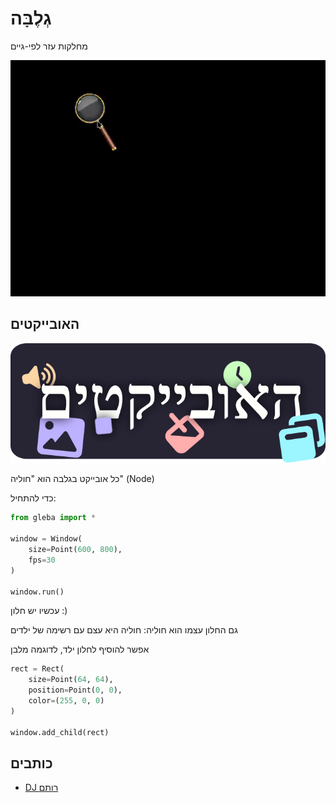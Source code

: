 # גְלֶבָּה

מחלקות עזר לפי-גיים

![גיף מוזר](https://github.com/Rotlug/Gleba/blob/master/weird.gif?raw=true)

## האובייקטים
![](https://raw.githubusercontent.com/Rotlug/Gleba/master/objects.png)


כל אובייקט בגלבה הוא "חוליה" (Node)

כדי להתחיל:
```python
from gleba import *

window = Window(
    size=Point(600, 800),
    fps=30
)

window.run()
```
עכשיו יש חלון :)

גם החלון עצמו הוא חוליה: חוליה היא עצם עם רשימה של ילדים

אפשר להוסיף לחלון ילד, לדוגמה מלבן
```python
rect = Rect(
    size=Point(64, 64),
    position=Point(0, 0),
    color=(255, 0, 0)
)

window.add_child(rect)
```
## כותבים

- [DJ רותם](https://www.github.com/rotlug)

